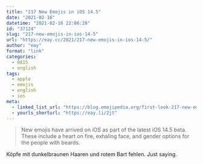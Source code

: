 ```yaml
---
title: "217 New Emojis in iOS 14.5"
date: "2021-02-16"
datetime: "2021-02-16 22:06:28"
id: "37124"
slug: "217-new-emojis-in-ios-14-5"
url: "https://eay.cc/2021/217-new-emojis-in-ios-14-5/"
author: "eay"
format: "link"
categories:
  - 0815
  - english
tags:
  - apple
  - emojis
  - english
  - ios
meta:
  - linked_list_url: "https://blog.emojipedia.org/first-look-217-new-emojis-in-ios-14-5/"
  - yourls_shorturl: "https://eay.li/2jt"
---
```


> New emojis have arrived on iOS as part of the latest iOS 14.5 beta. These include a heart on fire, exhaling face, and gender options for the people with beards.

Köpfe mit dunkelbraunen Haaren und rotem Bart fehlen. Just saying.
